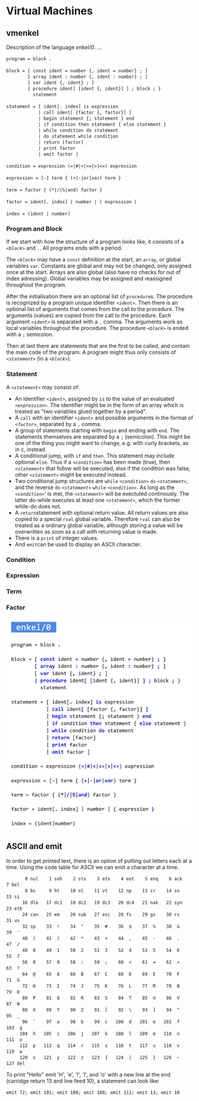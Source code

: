 # Virtual Machines

## vmenkel

Description of the language *enkel/0*. ...

```ebnf
program = block .

block = [ const ident = number {, ident = number} ; ]
        [ array ident : number {, ident : number} ; ]
        [ var ident {, ident} ; ]
        { procedure ident[ [ident {, ident}] ] ; block ; }
          statement

statement = [ ident[. index] is expression
            | call ident[ [factor {, factor}] ]
            | begin statement {; statement } end 
            | if condition then statement { else statement }
            | while condition do statement
            | do statement while condition
            | return [factor]
            | print factor
            | emit factor ]

condition = expression (=|#|<|<=|>|<=) expression

expression = [-] term { (+|-|or|xor) term }

term = factor { (*|/|%|and) factor }

factor = ident[. index] | number | ( expression )

index = (ident | number)
```


### Program and Block

If we start with how the structure of a program looks like, it consists of a *`<block>`* and `.`.
All programs ends with a period.

The *`<block>`* may have a `const` definition at the start, an `array`, or global variables `var`.
Constants are global and may not be changed, only assigned once at the start. Arrays are also
global (also have no checks for out of index adressing). Global variables may be assigned and
reassigned throughout the program.

After the initialisation there are an optional list of `procedure`s. The procedure is recognized
by a program unique identifier *`<ident>`*. Then there is an optional list of arguments that comes
from the call to the procedure. The arguments (values) are copied from the call to the procedure.
Each argument *`<ident>`* is separated with a `,` comma. The arguments work as local variables
throughout the procedure. The procedure *`<block>`* is ended with a `;` semicolon.

Then at last there are statements that are the first to be called, and contain the main code of
the program. A program might thus only consists of *`<statement>`* (in a *`<block>`*).


### Statement

A *`<statement>`* may consist of:

* An identifier *`<ident>`*, assigned by `is` to the value of an evaluated *`<expression>`*.
    The identifier might be in the form of an array which is treated as "two variables glued
    together by a period".
* A `call` with an identifier `<ident>` and possible arguments in the format of *`<factor>`*,
    separated by a `,` comma.
* A group of statements starting with `begin` and ending with `end`. The statements themselves
    are separated by a `;` (semicolon). This might be one of the thing you might want to change,
    e.g. with curly brackets, as in c, instead.
* A conditional jump, with `if` and `then`. This statement may include optional `else`. Thus
    if a *`<condition>`* has been made (true), then *`<statement>`* that follow will be executed,
    else if the condition was false, other *`<statement>`* might be executed instead.
* Two conditional jump structures are `while` *`<condition>`* `do` *`<statement>`*,
    and the reverse `do` *`<statement>`* `while` *`<condition>`*. As long as the *`<condition>`*'
    is met, the *`<statement>`*  will be exectuted continously. The latter do-while executes at
    least one *`<statement>`*, which the former while-do does not.
* A `return`statement with optional return value. All return values are also copied to a special
    `rval` global variable. Therefore `rval` can also be treated as a ordinary global variable,
    although storing a value will be overwritten as soon as a call with returning value is made.
* There is a `print` of integer values.
* And `emit`can be used to display an ASCII character.


### Condition


### Expression


### Term


### Factor



![Simplified BNF for enkel/0, a simple compiler](assets/images/enkel0.png)





## ASCII and emit

In order to get printed text, there is an option of putting out letters each at a time.
Using the code table for ASCII we can emit a character at a time.

```text
       0 nul    1 soh    2 stx    3 etx    4 eot    5 enq    6 ack    7 bel
       8 bs     9 ht    10 nl    11 vt    12 np    13 cr    14 so    15 si
      16 dle   17 dc1   18 dc2   19 dc3   20 dc4   21 nak   22 syn   23 etb
      24 can   25 em    26 sub   27 esc   28 fs    29 gs    30 rs    31 us
      32 sp    33  !    34  "    35  #    36  $    37  %    38  &    39  '
      40  (    41  )    42  *    43  +    44  ,    45  -    46  .    47  /
      48  0    49  1    50  2    51  3    52  4    53  5    54  6    55  7
      56  8    57  9    58  :    59  ;    60  <    61  =    62  >    63  ?
      64  @    65  A    66  B    67  C    68  D    69  E    70  F    71  G
      72  H    73  I    74  J    75  K    76  L    77  M    78  N    79  O
      80  P    81  Q    82  R    83  S    84  T    85  U    86  V    87  W
      88  X    89  Y    90  Z    91  [    92  \    93  ]    94  ^    95  _
      96  `    97  a    98  b    99  c   100  d   101  e   102  f   103  g
     104  h   105  i   106  j   107  k   108  l   109  m   110  n   111  o
     112  p   113  q   114  r   115  s   116  t   117  u   118  v   119  w
     120  x   121  y   122  z   123  {   124  |   125  }   126  ~   127 del
```

To print "Hello" emit 'H', 'e', 'l', 'l', and 'o' with a new line at the end
(carridge return 13 and line feed 10), a statement can look like:

```text
emit 72; emit 101; emit 108; emit 108; emit 111; emit 13; emit 10
```




